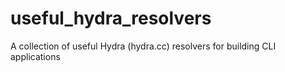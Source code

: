# useful_hydra_resolvers
A collection of useful Hydra (hydra.cc) resolvers for building CLI applications

